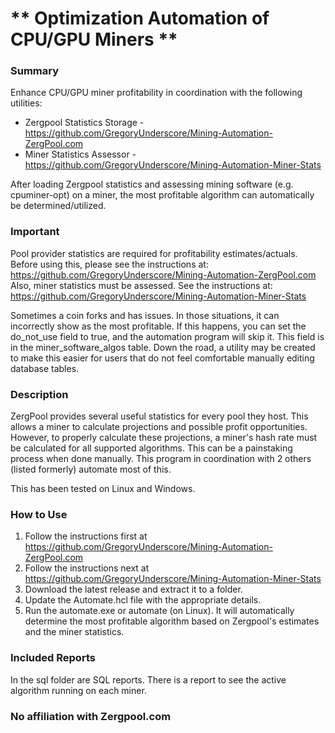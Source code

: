 # ** Optimization Automation of CPU/GPU Miners **

### **Summary**
Enhance CPU/GPU miner profitability in coordination with the following utilities:
- Zergpool Statistics Storage - https://github.com/GregoryUnderscore/Mining-Automation-ZergPool.com
- Miner Statistics Assessor - https://github.com/GregoryUnderscore/Mining-Automation-Miner-Stats

After loading Zergpool statistics and assessing mining software (e.g. cpuminer-opt) on a miner, the most profitable algorithm 
can automatically be determined/utilized.

### **Important**
Pool provider statistics are required for profitability estimates/actuals. Before using this, please see the instructions at: https://github.com/GregoryUnderscore/Mining-Automation-ZergPool.com
Also, miner statistics must be assessed. See the instructions at: https://github.com/GregoryUnderscore/Mining-Automation-Miner-Stats

Sometimes a coin forks and has issues. In those situations, it can incorrectly show as the most profitable. If this
happens, you can set the do_not_use field to true, and the automation program will skip it. This field is in the miner_software_algos table. Down the road, a utility may be created to make this easier for users that do not feel comfortable
manually editing database tables.

### **Description**
ZergPool provides several useful statistics for every pool they host. This allows a miner to calculate projections
and possible profit opportunities. However, to properly calculate these projections, a miner's hash rate must be calculated
for all supported algorithms. This can be a painstaking process when done manually. This program in coordination with 2 others (listed formerly) automate most of this.

This has been tested on Linux and Windows.

### **How to Use**

1. Follow the instructions first at https://github.com/GregoryUnderscore/Mining-Automation-ZergPool.com
2. Follow the instructions next at https://github.com/GregoryUnderscore/Mining-Automation-Miner-Stats
3. Download the latest release and extract it to a folder.
4. Update the Automate.hcl file with the appropriate details.
4. Run the automate.exe or automate (on Linux). It will automatically determine the most profitable algorithm based on Zergpool's 
estimates and the miner statistics.

### **Included Reports**
In the sql folder are SQL reports. There is a report to see the active algorithm running on each miner.

### No affiliation with Zergpool.com
